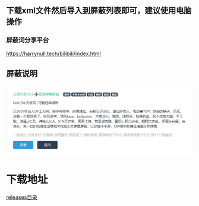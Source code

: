 ## 下载xml文件然后导入到屏蔽列表即可，建议使用电脑操作
### 屏蔽词分享平台
https://harrynull.tech/bilibili/index.html
## 屏蔽说明
![](说明.png)
# 下载地址
[releases目录](https://github.com/UserNameInExistence/Bilibili_Block_List/releases)
